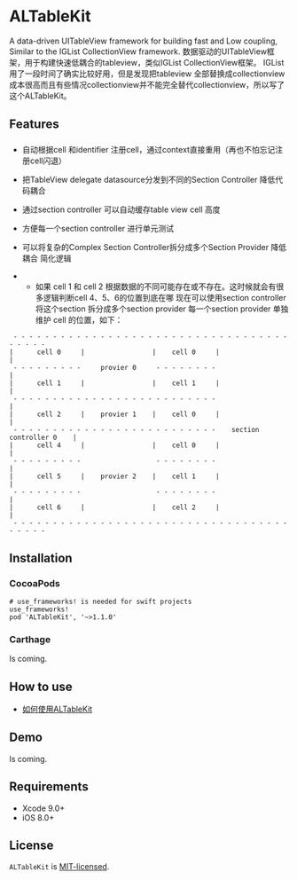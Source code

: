 # ALTableKit

A data-driven UITableView framework for building fast and Low coupling, Similar to the IGList CollectionView framework.
数据驱动的UITableView框架，用于构建快速低耦合的tableview，类似IGList CollectionView框架。
IGList用了一段时间了确实比较好用，但是发现把tableview 全部替换成collectionview成本很高而且有些情况collectionview并不能完全替代collectionview，所以写了这个ALTableKit。

## Features

### 

* 自动根据cell 和identifier 注册cell，通过context直接重用（再也不怕忘记注册cell闪退）
* 把TableView delegate datasource分发到不同的Section Controller 降低代码耦合
* 通过section controller 可以自动缓存table view cell 高度
* 方便每一个section controller 进行单元测试
* 可以将复杂的Complex Section Controller拆分成多个Section Provider 降低耦合 简化逻辑

* * 如果 cell 1 和 cell 2 根据数据的不同可能存在或不存在。这时候就会有很多逻辑判断cell 4、5、6的位置到底在哪
   现在可以使用section controller将这个section 拆分成多个section provider 
   每一个section provider 单独维护 cell 的位置，如下：

```
 - - - - - - - - - - - - - - - - - - - - - - - - - - - - - - - - - - - - - - - - 
|      cell 0     |                 |    cell 0     |                           |
 - - - - - - - - -     provier 0     - - - - - - - -                            |
|      cell 1     |                 |    cell 1     |                           |
 - - - - - - - - - - - - - - - - - - - - - - - - - -                            |
|      cell 2     |    provier 1    |    cell 0     |                           |
 - - - - - - - - - - - - - - - - - - - - - - - - - -    section controller 0    |
|      cell 4     |                 |    cell 0     |                           |
 - - - - - - - - -                   - - - - - - - -                            |
|      cell 5     |    provier 2    |    cell 1     |                           |
 - - - - - - - - -                   - - - - - - - -                            |
|      cell 6     |                 |    cell 2     |                           |
 - - - - - - - - - - - - - - - - - - - - - - - - - - - - - - - - - - - - - - - - 
```

### 

## Installation

### CocoaPods
```
# use_frameworks! is needed for swift projects
use_frameworks!
pod 'ALTableKit', '~>1.1.0'
```

### Carthage
Is coming.

## How to use

* [如何使用ALTableKit](https://github.com/wanyawan/ALTableKit/wiki/%E5%A6%82%E4%BD%95%E4%BD%BF%E7%94%A8ALTableKit)

## Demo
Is coming.

## Requirements

- Xcode 9.0+
- iOS 8.0+

## License

`ALTableKit` is [MIT-licensed](./LICENSE).

